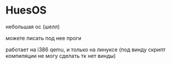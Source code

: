 # HuesOS

небольшая ос (шелл)

можете писать под нее проги

работает на i386 qemu, и только на линуксе (под винду скрипт компиляции не могу сделать тк нет винды)
